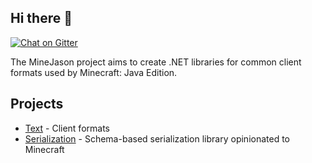 ## Hi there 👋

[![Chat on Gitter](https://img.shields.io/badge/gitter-purple?style=flat-square&logo=gitter)](https://matrix.to/#/#minejason:gitter.im)

The MineJason project aims to create .NET libraries for common client formats used by Minecraft: Java Edition.

## Projects

- [Text](https://github.com/MineJason/text) - Client formats
- [Serialization](https://github.com/MineJason/serialization) - Schema-based serialization library opinionated to Minecraft
